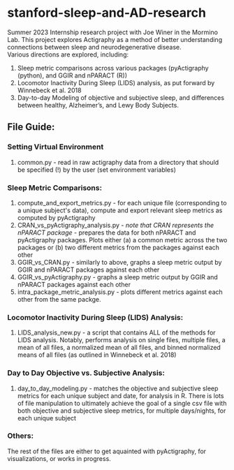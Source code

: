 # stanford-sleep-and-AD-research
Summer 2023 Internship research project with Joe Winer in the Mormino Lab. 
This project explores Actigraphy as a method of better understanding connections between sleep and neurodegenerative disease. <br>
Various directions are explored, including: 
1) Sleep metric comparisons across various packages (pyActigraphy (python), and GGIR and nPARACT (R))
2) Locomotor Inactivity During Sleep (LIDS) analysis, as put forward by Winnebeck et al. 2018
3) Day-to-day Modeling of objective and subjective sleep, and differences between healthy, Alzheimer’s, and Lewy Body Subjects.

## File Guide:
### Setting Virtual Environment
1) common.py - read in raw actigraphy data from a directory that should be specified (!) by the user (set environment variables) <br>
   
### Sleep Metric Comparisons:
1) compute_and_export_metrics.py - for each unique file (corresponding to a unique subject's data), compute and export relevant sleep metrics as computed by pyActigraphy
2) CRAN_vs_pyActigraphy_analysis.py - *note that CRAN represents the nPARACT package* - prepares the data for both nPARACT and pyActigraphy packages. Plots either (a) a common metric across the two packages or (b) two different metrics from the packages against each other
3) GGIR_vs_CRAN.py - similarly to above, graphs a sleep metric output by GGIR and nPARACT packages against each other
4) GGIR_vs_pyActigraphy.py - graphs a sleep metric output by GGIR and nPARACT packages against each other
5) intra_package_metric_analysis.py - plots different metrics against each other from the same packge. <br>

### Locomotor Inactivity During Sleep (LIDS) Analysis: 
1) LIDS_analysis_new.py - a script that contains ALL of the methods for LIDS analysis. Notably, performs analysis on single files, multiple files, a mean of all files, a normalized mean of all files, and binned normalized means of all files (as outlined in Winnebeck et al. 2018)

### Day to Day Objective vs. Subjective Analysis: 
1) day_to_day_modeling.py - matches the objective and subjective sleep metrics for each unique subject and date, for analysis in R. There is lots of file manipulation to ultimately achieve the goal of a single csv file with both objective and subjective sleep metrics, for multiple days/nights, for each unique subject

### Others: 
The rest of the files are either to get aquainted with pyActigraphy, for visualizations, or works in progress.



